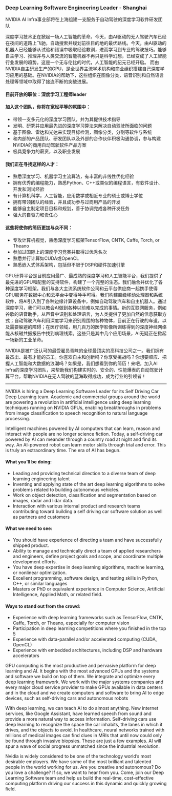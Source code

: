 ### Deep Learning Software Engineering Leader -  Shanghai

NVIDIA AI Infra事业部将在上海组建一支服务于自动驾驶的深度学习软件研发团队

深度学习技术正在掀起一场人工智能的革命。今天，由AI驱动的无人驾驶汽车已经在夜间的道路上飞驰，自动搜索并规划前往目的地的最优路线。今天，由AI驱动的机器人已经能够从试验和错误中吸取经验教训，进而学习到专业的驾驶技巧。能够自主学习、推理并与人类交流的智能机器不再只是科学幻想，已经变成了人工智能行业发展的趋势。这是一个无与伦比的时代，人工智能的纪元已经开启。
而由NVIDIA自主研发生产的GPU，是全世界主流学术机构和商业组织搭建自己深度学习应用的基础。在NVIDIA的帮助下，这些组织在图像分类，语音识别和自然语言处理等领域中取得了接连不断的突破进展。

#### 目前开放的职位：深度学习工程师leader

#### 加入这个团队，你将在宽松平等的氛围中：
- 带领一支多元化的深度学习团队，并为其提供技术指导
- 发明、研究并应用最先进的深度学习算法来解决自动驾驶所面临的问题
- 基于图像、雷达和光达来实现目标检测，图像分类，分割等软件与系统
- 和内部的产品团队、研发团队以及外部的合作伙伴积极沟通协调，参与构建NVIDIA的商用自动驾驶软件产品方案
- 极具竞争力的薪资，以及职业发展

#### 我们正在寻找这样的人才：
- 熟悉深度学习、机器学习主流算法，有丰富的非线性优化经验
- 拥有优秀的编程能力，熟悉Python、C++或类似的编程语言，有软件设计、开发和测试经验
- 有计算机科学，人工智能，应用数学或相近专业的硕士或博士学位
- 拥有带领团队的经验，并且成功参与过商用产品的开发
- 能够自主制定项目目标和规划，善于协调完成各种开发任务
- 强大的自驱力和责任心

#### 这些将使你的简历更加与众不同：
- 专攻计算机视觉，熟悉深度学习框架TensorFlow, CNTK, Caffe, Torch, or Theano
- 参加过国际上的深度学习竞赛并取得过优秀名次
- 熟悉并行计算如CUDA或OpenCL
- 熟悉嵌入式体系架构，包括但不限于DSP和硬件加速引擎

GPU计算平台是目前应用最广、最成熟的深度学习和人工智能平台，我们提供了最先进的GPU和配套的支持软件，构建了一个完整的生态。我们融合并优化了各种深度学习框架。我们与各大主流系统软件公司和云平台供应商一起携手使得GPU服务在数据中心和云平台中变得唾手可得。我们构建超级移动处理器和系统软件，将AI引入到了各种边缘计算设备中，例如自动驾驶汽车和自主机器人。通过深度学习，我们可以教会AI做到各种以前难以完成的事情。新的互联网服务，例如谷歌的语音助手，从声音中识别和处理语言，为人类提供了更加自然的信息获取方式；自动驾驶汽车利用深度学习来识别周围的各种物体，目前正在行驶的车道，以及需要躲避的障碍；在医疗领域，用几百万的医学影像所训练得到的深度神经网络能从核磁共振报告中找到病理线索。这些只是其中几个应用场景，AI无疑正在掀起一场新的工业革命。

NVIDIA是被广泛认可的最受雇员青睐的全球最顶尖的高科技公司之一。我们拥有最杰出、最有才能的员工。你喜欢自主和创新吗？你享受挑战吗？你想要顺应、把握人工智能和大数据的浪潮吗？如果是，我们想看到你的简历！来吧，加入AI Infra的深度学习团队，来帮助我们构建实时的、安全的、性能爆表的自动驾驶计算平台，帮助NVIDIA在无人驾驶的蓝海取得成功，成为行业的引领者！

____
NVIDIA is hiring a Deep Learning Software Leader for its Self Driving Car Deep Learning team. Academic and commercial groups around the world are powering a revolution in artificial intelligence using deep learning techniques running on NVIDIA GPUs, enabling breakthroughs in problems from image classification to speech recognition to natural language processing.

Intelligent machines powered by AI computers that can learn, reason and interact with people are no longer science fiction. Today, a self-driving car powered by AI can meander through a country road at night and find its way. An AI-powered robot can learn motor skills through trial and error. This is truly an extraordinary time. The era of AI has begun.

#### What you’ll be doing:
- Leading and providing technical direction to a diverse team of deep learning engineering talent
- Inventing and applying state of the art deep learning algorithms to solve problems related to building autonomous vehicles.
- Work on object detection, classification and segmentation based on images, radar and lidar data.
- Interaction with various internal product and research teams contributing toward building a self driving car software solution as well as partners and customers

#### What we need to see:
- You should have experience of directing a team and have successfully shipped product.
- Ability to manage and technically direct a team of applied researchers and engineers, define project goals and scope, and coordinate multiple development efforts.
- You have deep expertise in deep learning algorithms, machine learning, or nonlinear optimization.
- Excellent programming, software design, and testing skills in Python, C++, or similar languages
- Masters or PhD or equivalent experience in Computer Science, Artificial Intelligence, Applied Math, or related field.

#### Ways to stand out from the crowd:
- Experience with deep learning frameworks such as TensorFlow, CNTK, Caffe, Torch, or Theano, especially for computer vision
- Participation in deep learning competitions where you finished in the top 5
- Experience with data-parallel and/or accelerated computing (CUDA, OpenCL)
- Experience with embedded architectures, including DSP and hardware accelerators

GPU computing is the most productive and pervasive platform for deep learning and AI. It begins with the most advanced GPUs and the systems and software we build on top of them. We integrate and optimize every deep learning framework. We work with the major systems companies and every major cloud service provider to make GPUs available in data centers and in the cloud and we create computers and software to bring AI to edge devices, such as self-driving cars and autonomous robots

With deep learning, we can teach AI to do almost anything. New internet services, like Google Assistant, have learned speech from sound and provide a more natural way to access information. Self-driving cars use deep learning to recognize the space the car inhabits, the lanes in which it drives, and the objects to avoid. In healthcare, neural networks trained with millions of medical images can find clues in MRIs that until now could only be found through invasive biopsies. These are just a few examples. AI will spur a wave of social progress unmatched since the industrial revolution.

Nvidia is widely considered to be one of the technology world’s most desirable employers. We have some of the most brilliant and talented people in the world working for us. Are you creative and autonomous? Do you love a challenge? If so, we want to hear from you. Come, join our Deep Learning Software team and help us build the real-time, cost-effective computing platform driving our success in this dynamic and quickly growing field.
